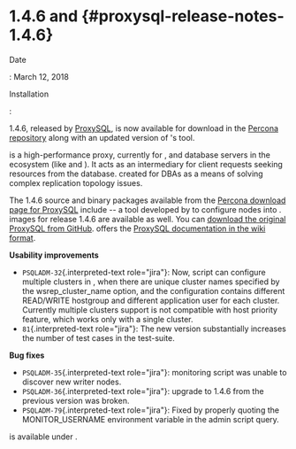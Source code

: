 # 1.4.6 and {#proxysql-release-notes-1.4.6}

Date

:   March 12, 2018

Installation

:   

1.4.6, released by [ProxySQL](), is now available for download in the
[Percona repository]() along with an updated version of 's tool.

is a high-performance proxy, currently for , and database servers in the
ecosystem (like and ). It acts as an intermediary for client requests
seeking resources from the database. created for DBAs as a means of
solving complex replication topology issues.

The 1.4.6 source and binary packages available from the [Percona
download page for ProxySQL]() include -- a tool developed by to
configure nodes into . images for release 1.4.6 are available as well.
You can [download the original ProxySQL from GitHub](). offers the
[ProxySQL documentation in the wiki format]().

**Usability improvements**

-   `PSQLADM-32`{.interpreted-text role="jira"}: Now, script can
    configure multiple clusters in , when there are unique cluster names
    specified by the wsrep_cluster_name option, and the configuration
    contains different READ/WRITE hostgroup and different application
    user for each cluster. Currently multiple clusters support is not
    compatible with host priority feature, which works only with a
    single cluster.
-   `81`{.interpreted-text role="jira"}: The new version substantially
    increases the number of test cases in the test-suite.

**Bug fixes**

-   `PSQLADM-35`{.interpreted-text role="jira"}: monitoring script was
    unable to discover new writer nodes.
-   `PSQLADM-36`{.interpreted-text role="jira"}: upgrade to 1.4.6 from
    the previous version was broken.
-   `PSQLADM-79`{.interpreted-text role="jira"}: Fixed by properly
    quoting the MONITOR_USERNAME environment variable in the admin
    script query.

is available under .
